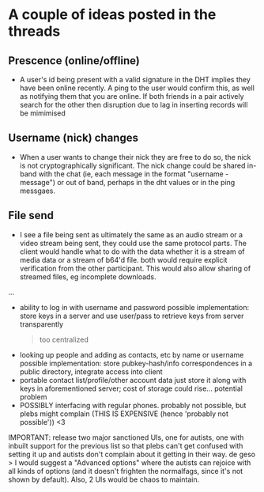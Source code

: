 A couple of ideas posted in the threads
=======================================

Prescence (online/offline)
--------------------------
- A user's id being present with a valid signature in the DHT implies they have been online recently. A ping to the user would confirm this, as well as notifying them that you are online. If both friends in a pair actively search for the other then disruption due to lag in inserting records will be mimimised

Username (nick) changes
-----------------------
- When a user wants to change their nick they are free to do so, the nick is not cryptographically significant. The nick change could be shared in-band with the chat (ie, each message in the format "username - message") or out of band, perhaps in the dht values or in the ping messgaes.

File send
---------

- I see a file being sent as ultimately the same as an audio stream or a video stream being sent, they could use the same protocol parts. The client would handle what to do with the data whether it is a stream of media data or a stream of b64'd file. both would require explicit verification from the other participant. This would also allow sharing of streamed files, eg incomplete downloads.


...


- ability to log in with username and password
    possible implementation: store keys in a server and use user/pass to retrieve keys from server transparently
   >too centralized
- looking up people and adding as contacts, etc by name or username
    possible implementation: store pubkey-hash/info correspondences in a public directory, integrate access into client
- portable contact list/profile/other account data
    just store it along with keys in aforementioned server; cost of storage could rise... potential problem
- POSSIBLY interfacing with regular phones. probably not possible, but plebs might complain (THIS IS EXPENSIVE (hence 'probably not possible')) <3

IMPORTANT: release two major sanctioned UIs, one for autists, one with inbuilt support for the previous list so that plebs can't get confused with setting it up and autists don't complain about it getting in their way. de geso
    > I would suggest a "Advanced options" where the autists can rejoice with all kinds of options (and it doesn't frighten the normalfags, since it's not shown by default). Also, 2 UIs would be chaos to maintain.


